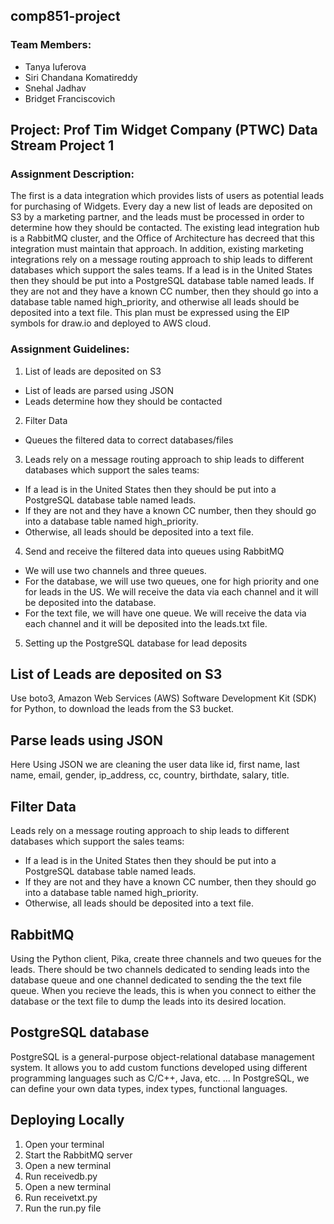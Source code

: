 ## comp851-project
### Team Members:
- Tanya Iuferova
- Siri Chandana Komatireddy 
- Snehal Jadhav 
- Bridget Franciscovich 
## Project: Prof Tim Widget Company (PTWC) Data Stream Project 1
### Assignment Description:
The first is a data integration which provides lists of users as potential leads for purchasing of Widgets.  Every day a new list of leads are deposited on S3 by a marketing partner, and the leads must be processed in order to determine how they should be contacted.  The existing lead integration hub is a RabbitMQ cluster, and the Office of Architecture has decreed that this integration must maintain that approach.  In addition, existing marketing integrations rely on a message routing approach to ship leads to different databases which support the sales teams.  If a lead is in the United States then they should be put into a PostgreSQL database table named leads.  If they are not and they have a known CC number, then they should go into a database table named high_priority, and otherwise all leads should be deposited into a text file.  This plan must be expressed using the EIP symbols for draw.io and deployed to AWS cloud.
### Assignment Guidelines:
1. List of leads are deposited on S3
  - List of leads are parsed using JSON
  - Leads determine how they should be contacted 
2. Filter Data 
  - Queues the filtered data to correct databases/files 
3. Leads rely on a message routing approach to ship leads to different databases which support the sales teams: 
  - If a lead is in the United States then they should be put into a PostgreSQL database table named leads. 
  - If they are not and they have a known CC number, then they should go into a database table named high_priority.
  - Otherwise, all leads should be deposited into a text file. 
 4. Send and receive the filtered data into queues using RabbitMQ 
 - We will use two channels and three queues.  
 - For the database, we will use two queues, one for high priority and one for leads in the US. We will receive the data via each channel and it will be deposited into the database.
 - For the text file, we will have one queue. We will receive the data via each channel and it will be deposited into the leads.txt file.
 5. Setting up the PostgreSQL database for lead deposits

## List of Leads are deposited on S3
Use boto3, Amazon Web Services (AWS) Software Development Kit (SDK) for Python, to download the leads from the S3 bucket.

## Parse leads using JSON
Here Using JSON we are cleaning the user data like id, first name, last name, email, gender, ip_address, cc, country, birthdate, salary, title.

## Filter Data
Leads rely on a message routing approach to ship leads to different databases which support the sales teams: 
  - If a lead is in the United States then they should be put into a PostgreSQL database table named leads. 
  - If they are not and they have a known CC number, then they should go into a database table named high_priority.
  - Otherwise, all leads should be deposited into a text file. 

## RabbitMQ
Using the Python client, Pika, create three channels and two queues for the leads. There should be two channels dedicated to sending leads into the database queue and one channel dedicated to sending the the text file queue. When you recieve the leads, this is when you connect to either the database or the text file to dump the leads into its desired location.

## PostgreSQL database
PostgreSQL is a general-purpose object-relational database management system. It allows you to add custom functions developed using different programming languages such as C/C++, Java, etc. ... In PostgreSQL, we can define your own data types, index types, functional languages.

## Deploying Locally
1. Open your terminal
2. Start the RabbitMQ server
3. Open a new terminal
4. Run receivedb.py
5. Open a new terminal
6. Run receivetxt.py
7. Run the run.py file

